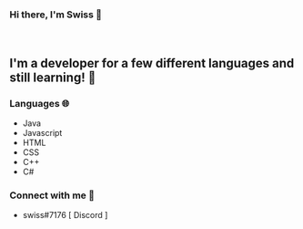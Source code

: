### Hi there, I'm Swiss 🤝

<br />

## I'm a developer for a few different languages and still learning! 📖

### Languages 🌐
- Java
- Javascript
- HTML
- CSS
- C++
- C#

### Connect with me 🔗
- swiss#7176 [ Discord ]

<br />
